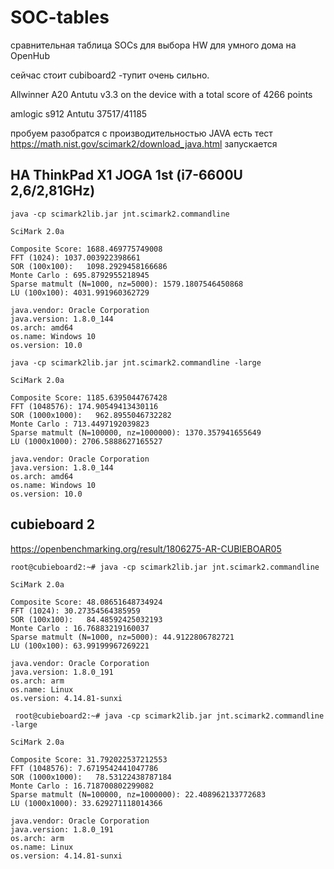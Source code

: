 # SOC-tables
сравнительная таблица SOCs для выбора HW для умного дома на OpenHub

сейчас стоит cubiboard2 -тупит очень сильно.


Allwinner A20 Antutu v3.3 on the device with a total score of 4266 points

amlogic s912  Antutu 37517/41185


 
пробуем разобратся с производительностью JAVA
есть тест https://math.nist.gov/scimark2/download_java.html
запускается 



## НА ThinkPad X1 JOGA 1st (i7-6600U 2,6/2,81GHz) 

```
java -cp scimark2lib.jar jnt.scimark2.commandline

SciMark 2.0a

Composite Score: 1688.469775749008
FFT (1024): 1037.003922398661
SOR (100x100):   1098.2929458166686
Monte Carlo : 695.8792955218945
Sparse matmult (N=1000, nz=5000): 1579.1807546450868
LU (100x100): 4031.991960362729

java.vendor: Oracle Corporation
java.version: 1.8.0_144
os.arch: amd64
os.name: Windows 10
os.version: 10.0
```


```
java -cp scimark2lib.jar jnt.scimark2.commandline -large

SciMark 2.0a

Composite Score: 1185.6395044767428
FFT (1048576): 174.90549413430116
SOR (1000x1000):   962.8955046732282
Monte Carlo : 713.4497192039823
Sparse matmult (N=100000, nz=1000000): 1370.357941655649
LU (1000x1000): 2706.5888627165527

java.vendor: Oracle Corporation
java.version: 1.8.0_144
os.arch: amd64
os.name: Windows 10
os.version: 10.0
```


## cubieboard 2
https://openbenchmarking.org/result/1806275-AR-CUBIEBOAR05


```
root@cubieboard2:~# java -cp scimark2lib.jar jnt.scimark2.commandline

SciMark 2.0a

Composite Score: 48.08651648734924
FFT (1024): 30.27354564385959
SOR (100x100):   84.48592425032193
Monte Carlo : 16.76883219160037
Sparse matmult (N=1000, nz=5000): 44.9122806782721
LU (100x100): 63.99199967269221

java.vendor: Oracle Corporation
java.version: 1.8.0_191
os.arch: arm
os.name: Linux
os.version: 4.14.81-sunxi
```

```
 root@cubieboard2:~# java -cp scimark2lib.jar jnt.scimark2.commandline -large

SciMark 2.0a

Composite Score: 31.792022537212553
FFT (1048576): 7.6719542441047786
SOR (1000x1000):   78.53122438787184
Monte Carlo : 16.718700802299082
Sparse matmult (N=100000, nz=1000000): 22.408962133772683
LU (1000x1000): 33.629271118014366

java.vendor: Oracle Corporation
java.version: 1.8.0_191
os.arch: arm
os.name: Linux
os.version: 4.14.81-sunxi

```
